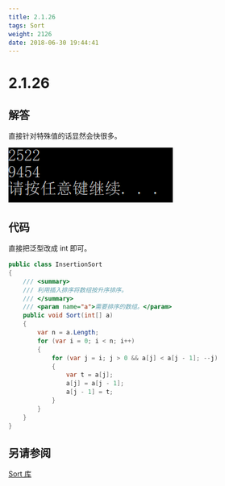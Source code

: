 ```yaml
---
title: 2.1.26
tags: Sort
weight: 2126
date: 2018-06-30 19:44:41
---
```


# 2.1.26


## 解答

直接针对特殊值的话显然会快很多。

![](/resources/2-1-26/1.png)

## 代码

直接把泛型改成 int 即可。

```csharp
public class InsertionSort
{
    /// <summary>
    /// 利用插入排序将数组按升序排序。
    /// </summary>
    /// <param name="a">需要排序的数组。</param>
    public void Sort(int[] a)
    {
        var n = a.Length;
        for (var i = 0; i < n; i++)
        {
            for (var j = i; j > 0 && a[j] < a[j - 1]; --j)
            {
                var t = a[j];
                a[j] = a[j - 1];
                a[j - 1] = t;
            }
        }
    }
}
```

## 另请参阅

[Sort 库](https://github.com/ikesnowy/Algorithms-4th-Edition-in-Csharp/tree/master/2%20Sorting/2.1/Sort)
